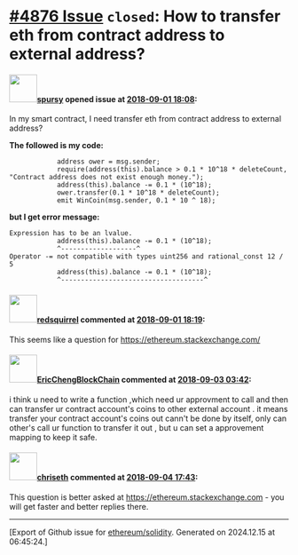 # [\#4876 Issue](https://github.com/ethereum/solidity/issues/4876) `closed`: How to transfer eth from contract address to external address?

#### <img src="https://avatars.githubusercontent.com/u/11460991?u=8e60ed4397f2a7c15276841e5da256bde72da553&v=4" width="50">[spursy](https://github.com/spursy) opened issue at [2018-09-01 18:08](https://github.com/ethereum/solidity/issues/4876):

In my smart contract, I need transfer eth from contract address to external address?

**The followed is my code:**

```
            address ower = msg.sender;
            require(address(this).balance > 0.1 * 10^18 * deleteCount, "Contract address does not exist enough money.");
            address(this).balance -= 0.1 * (10^18);
            ower.transfer(0.1 * 10^18 * deleteCount);
            emit WinCoin(msg.sender, 0.1 * 10 ^ 18);
```

**but I get error message:**

```
Expression has to be an lvalue.
            address(this).balance -= 0.1 * (10^18);
            ^-------------------^
Operator -= not compatible with types uint256 and rational_const 12 / 5
            address(this).balance -= 0.1 * (10^18);
            ^------------------------------------^
```



#### <img src="https://avatars.githubusercontent.com/u/2512?v=4" width="50">[redsquirrel](https://github.com/redsquirrel) commented at [2018-09-01 18:19](https://github.com/ethereum/solidity/issues/4876#issuecomment-417878020):

This seems like a question for https://ethereum.stackexchange.com/

#### <img src="https://avatars.githubusercontent.com/u/24813608?u=3e46deb2539089dc0ff5c83319002d696ae6654b&v=4" width="50">[EricChengBlockChain](https://github.com/EricChengBlockChain) commented at [2018-09-03 03:42](https://github.com/ethereum/solidity/issues/4876#issuecomment-417992502):

i think u need to write a function ,which need ur approvment to call and then can transfer ur contract account's coins to other external account .  it means transfer your contract account's coins out cann't be done by itself, only can other's call ur function to transfer it out , but u can set a approvement mapping to keep it safe.

#### <img src="https://avatars.githubusercontent.com/u/9073706?v=4" width="50">[chriseth](https://github.com/chriseth) commented at [2018-09-04 17:43](https://github.com/ethereum/solidity/issues/4876#issuecomment-418456861):

This question is better asked at https://ethereum.stackexchange.com - you will get faster and better replies there.


-------------------------------------------------------------------------------



[Export of Github issue for [ethereum/solidity](https://github.com/ethereum/solidity). Generated on 2024.12.15 at 06:45:24.]
